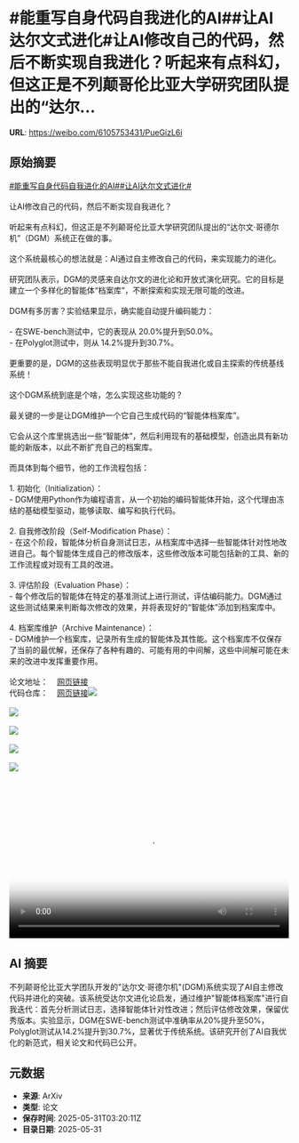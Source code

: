 # #能重写自身代码自我进化的AI##让AI达尔文式进化#让AI修改自己的代码，然后不断实现自我进化？听起来有点科幻，但这正是不列颠哥伦比亚大学研究团队提出的“达尔...

**URL**: https://weibo.com/6105753431/PueGizL6i

## 原始摘要

<a href="https://m.weibo.cn/search?containerid=231522type%3D1%26t%3D10%26q%3D%23%E8%83%BD%E9%87%8D%E5%86%99%E8%87%AA%E8%BA%AB%E4%BB%A3%E7%A0%81%E8%87%AA%E6%88%91%E8%BF%9B%E5%8C%96%E7%9A%84AI%23&amp;extparam=%23%E8%83%BD%E9%87%8D%E5%86%99%E8%87%AA%E8%BA%AB%E4%BB%A3%E7%A0%81%E8%87%AA%E6%88%91%E8%BF%9B%E5%8C%96%E7%9A%84AI%23" data-hide=""><span class="surl-text">#能重写自身代码自我进化的AI#</span></a><a href="https://m.weibo.cn/search?containerid=231522type%3D1%26t%3D10%26q%3D%23%E8%AE%A9AI%E8%BE%BE%E5%B0%94%E6%96%87%E5%BC%8F%E8%BF%9B%E5%8C%96%23&amp;extparam=%23%E8%AE%A9AI%E8%BE%BE%E5%B0%94%E6%96%87%E5%BC%8F%E8%BF%9B%E5%8C%96%23" data-hide=""><span class="surl-text">#让AI达尔文式进化#</span></a><br><br>让AI修改自己的代码，然后不断实现自我进化？<br><br>听起来有点科幻，但这正是不列颠哥伦比亚大学研究团队提出的“达尔文·哥德尔机”（DGM）系统正在做的事。<br><br>这个系统最核心的想法就是：AI通过自主修改自己的代码，来实现能力的进化。<br><br>研究团队表示，DGM的灵感来自达尔文的进化论和开放式演化研究。它的目标是建立一个多样化的智能体“档案库”，不断探索和实现无限可能的改进。<br><br>DGM有多厉害？实验结果显示，确实能自动提升编码能力：<br><br>- 在SWE-bench测试中，它的表现从 20.0%提升到50.0%。<br>- 在Polyglot测试中，则从 14.2%提升到30.7%。<br><br>更重要的是，DGM的这些表现明显优于那些不能自我进化或自主探索的传统基线系统！<br><br>这个DGM系统到底是个啥，怎么实现这些功能的？<br><br>最关键的一步是让DGM维护一个它自己生成代码的“智能体档案库”。<br><br>它会从这个库里挑选出一些“智能体”，然后利用现有的基础模型，创造出具有新功能的新版本，以此不断扩充自己的档案库。<br><br>而具体到每个细节，他的工作流程包括：<br><br>1. 初始化（Initialization）：<br>  - DGM使用Python作为编程语言，从一个初始的编码智能体开始，这个代理由冻结的基础模型驱动，能够读取、编写和执行代码。<br><br>2. 自我修改阶段（Self-Modification Phase）：<br>  - 在这个阶段，智能体分析自身测试日志，从档案库中选择一些智能体针对性地改进自己。每个智能体生成自己的修改版本，这些修改版本可能包括新的工具、新的工作流程或对现有工具的改进。<br><br>3. 评估阶段（Evaluation Phase）：<br>  - 每个修改后的智能体在特定的基准测试上进行测试，评估编码能力。DGM通过这些测试结果来判断每次修改的效果，并将表现好的“智能体”添加到档案库中。<br><br>4. 档案库维护（Archive Maintenance）：<br>  - DGM维护一个档案库，记录所有生成的智能体及其性能。这个档案库不仅保存了当前的最优解，还保存了各种有趣的、可能有用的中间解，这些中间解可能在未来的改进中发挥重要作用。<br><br>论文地址：<a href="https://weibo.cn/sinaurl?u=https%3A%2F%2Farxiv.org%2Fabs%2F2505.22954" data-hide=""><span class="url-icon"><img style="width: 1rem;height: 1rem" src="https://h5.sinaimg.cn/upload/2015/09/25/3/timeline_card_small_web_default.png" referrerpolicy="no-referrer"></span><span class="surl-text">网页链接</span></a><br>代码仓库：<a href="https://weibo.cn/sinaurl?u=https%3A%2F%2Fgithub.com%2Fjennyzzt%2Fdgm" data-hide=""><span class="url-icon"><img style="width: 1rem;height: 1rem" src="https://h5.sinaimg.cn/upload/2015/09/25/3/timeline_card_small_web_default.png" referrerpolicy="no-referrer"></span><span class="surl-text">网页链接</span></a><img style="" src="https://tvax1.sinaimg.cn/large/006Fd7o3gy1i1xo7uzd8zj30wc0a8whm.jpg" referrerpolicy="no-referrer"><br><br><img style="" src="https://tvax4.sinaimg.cn/large/006Fd7o3gy1i1xo7u3gzyj31uu0vs11b.jpg" referrerpolicy="no-referrer"><br><br><img style="" src="https://tvax2.sinaimg.cn/large/006Fd7o3ly1i1xob6wvc1j30u00gwq2z.jpg" referrerpolicy="no-referrer"><br><br><img style="" src="https://tvax2.sinaimg.cn/large/006Fd7o3gy1i1xo7wgwjvj30uu0asq79.jpg" referrerpolicy="no-referrer"><br><br><img style="" src="https://tvax4.sinaimg.cn/large/006Fd7o3gy1i1xo7ysom9j30uo0cetf5.jpg" referrerpolicy="no-referrer"><br><br><br clear="both"><div style="clear: both"></div><video controls="controls" poster="https://tvax1.sinaimg.cn/orj480/006Fd7o3ly1i1xob7049tj30u00gwq2z.jpg" style="width: 100%"><source src="https://f.video.weibocdn.com/o0/h4eSxBo1lx08oEudaI3m010412001ngE0E010.mp4?label=mp4_720p&amp;template=1080x608.25.0&amp;ori=0&amp;ps=1CwnkDw1GXwCQx&amp;Expires=1748665200&amp;ssig=4T7pwwpsFh&amp;KID=unistore,video"><source src="https://f.video.weibocdn.com/o0/rmNXWOx1lx08oEucSvcA010412000XoZ0E010.mp4?label=mp4_hd&amp;template=852x480.25.0&amp;ori=0&amp;ps=1CwnkDw1GXwCQx&amp;Expires=1748665200&amp;ssig=%2BR5%2BLXpL4n&amp;KID=unistore,video"><source src="https://f.video.weibocdn.com/o0/KfOuhrAKlx08oEucFTNm010412000EuH0E010.mp4?label=mp4_ld&amp;template=636x360.25.0&amp;ori=0&amp;ps=1CwnkDw1GXwCQx&amp;Expires=1748665200&amp;ssig=0kXbJxKDzL&amp;KID=unistore,video"><p>视频无法显示，请前往<a href="https://video.weibo.com/show?fid=1034%3A5172061962698803" target="_blank" rel="noopener noreferrer">微博视频</a>观看。</p></video>

## AI 摘要

不列颠哥伦比亚大学团队开发的"达尔文·哥德尔机"(DGM)系统实现了AI自主修改代码并进化的突破。该系统受达尔文进化论启发，通过维护"智能体档案库"进行自我迭代：首先分析测试日志，选择智能体针对性改进；然后评估修改效果，保留优秀版本。实验显示，DGM在SWE-bench测试中准确率从20%提升至50%，Polyglot测试从14.2%提升到30.7%，显著优于传统系统。该研究开创了AI自我优化的新范式，相关论文和代码已公开。

## 元数据

- **来源**: ArXiv
- **类型**: 论文
- **保存时间**: 2025-05-31T03:20:11Z
- **目录日期**: 2025-05-31
